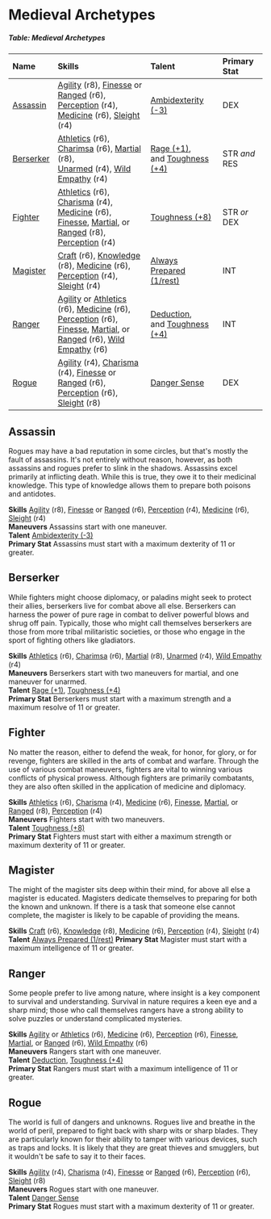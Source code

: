# Medieval Archetypes

##### Table: Medieval Archetypes
| Name | Skills | Talent | Primary Stat |
|:-|:-|:-|:-|
| [Assassin](#assassin) | [Agility](/Basic/PHB.md#agility-dex) (r8), [Finesse](/Basic/PHB.md#finesse-dex) or [Ranged](/Basic/PHB.md#ranged-dex) (r6),<br/>[Perception](/Basic/PHB.md#perception-dex) (r4), [Medicine](/Basic/PHB.md#medicine-int) (r6), [Sleight](/Basic/PHB.md#sleight-dex) (r4) | [Ambidexterity (-3)](/Basic/Talents.md#ambidexterity) | DEX |
| [Berserker](#berserker) | [Athletics](/Basic/PHB.md#athletics-str) (r6), [Charimsa](/Basic/PHB.md#charisma-res) (r6), [Martial](/Basic/PHB.md#martial-dex) (r8),<br/>[Unarmed](/Basic/PHB.md#unarmed-dex) (r4), [Wild Empathy](/Basic/PHB.md#wild-empathy-res) (r4) | [Rage (+1)](/Basic/Talents.md#rage),<br/>and [Toughness (+4)](/Basic/Talents.md#toughness) | STR *and* RES |
| [Fighter](#fighter) | [Athletics](/Basic/PHB.md#athletics-str) (r6), [Charisma](/Basic/PHB.md#charisma-res) (r4), [Medicine](/Basic/PHB.md#medicine-int) (r6),<br/>[Finesse](/Basic/PHB.md#finesse-dex), [Martial](/Basic/PHB.md#martial-dex), or [Ranged](/Basic/PHB.md#ranged-dex) (r8), [Perception](/Basic/PHB.md#perception-dex) (r4) | [Toughness (+8)](/Basic/Talents.md#toughness) | STR *or* DEX |
| [Magister](#magister) | [Craft](/Basic/PHB.md#craft-int) (r6), [Knowledge](/Basic/PHB.md#knowledge-int) (r8), [Medicine](/Basic/PHB.md#medicine-int) (r6),<br/>[Perception](/Basic/PHB.md#perception-dex) (r4), [Sleight](/Basic/PHB.md#sleight-dex) (r4) | [Always Prepared (1/rest)](/Basic/Talents.md#always-prepared) | INT |
| [Ranger](#ranger) | [Agility](/Basic/PHB.md#agility-dex) or [Athletics](/Basic/PHB.md#athletics-str) (r6), [Medicine](/Basic/PHB.md#medicine-int) (r6), [Perception](/Basic/PHB.md#perception-dex) (r6),<br/>[Finesse](/Basic/PHB.md#finesse-dex), [Martial](/Basic/PHB.md#martial-dex), or [Ranged](/Basic/PHB.md#ranged-dex) (r6), [Wild Empathy](/Basic/PHB.md#wild-empathy-res) (r6) | [Deduction](/Basic/Talents.md#deduction),<br/>and [Toughness (+4)](/Basic/Talents.md#toughness) | INT |
| [Rogue](#rogue) | [Agility](/Basic/PHB.md#agility-dex) (r4), [Charisma](/Basic/PHB.md#charisma-res) (r4), [Finesse](/Basic/PHB.md#finesse-dex) or [Ranged](/Basic/PHB.md#ranged-dex) (r6),<br/>[Perception](/Basic/PHB.md#perception-dex) (r6), [Sleight](/Basic/PHB.md#sleight-dex) (r8) | [Danger Sense](/Basic/Talents.md#danger-sense) | DEX |

## Assassin

Rogues may have a bad reputation in some circles, but that's mostly the fault of assassins. It's not entirely without reason, however, as both assassins and rogues prefer to slink in the shadows. Assassins excel primarily at inflicting death. While this is true, they owe it to their medicinal knowledge. This type of knowledge allows them to prepare both poisons and antidotes.

**Skills** [Agility](/Basic/PHB.md#agility-dex) (r8), [Finesse](/Basic/PHB.md#finesse-dex) or [Ranged](/Basic/PHB.md#ranged-dex) (r6), [Perception](/Basic/PHB.md#perception-dex) (r4), [Medicine](/Basic/PHB.md#medicine-int) (r6), [Sleight](/Basic/PHB.md#sleight-dex) (r4)    
**Maneuvers** Assassins start with one maneuver.  
**Talent** [Ambidexterity (-3)](/Basic/Talents.md#ambidexterity)  
**Primary Stat** Assassins must start with a maximum dexterity of 11 or greater.

## Berserker

While fighters might choose diplomacy, or paladins might seek to protect their allies, berserkers live for combat above all else. Berserkers can harness the power of pure rage in combat to deliver powerful blows and shrug off pain. Typically, those who might call themselves berserkers are those from more tribal militaristic societies, or those who engage in the sport of fighting others like gladiators.

**Skills** [Athletics](/Basic/PHB.md#athletics-str) (r6), [Charimsa](/Basic/PHB.md#charisma-res) (r6), [Martial](/Basic/PHB.md#martial-dex) (r8), [Unarmed](/Basic/PHB.md#unarmed-dex) (r4), [Wild Empathy](/Basic/PHB.md#wild-empathy-res) (r4)  
**Maneuvers** Berserkers start with two maneuvers for martial, and one maneuver for unarmed.  
**Talent** [Rage (+1)](/Basic/Talents.md#rage), [Toughness (+4)](/Basic/Talents.md#toughness)  
**Primary Stat** Berserkers must start with a maximum strength and a maximum resolve of 11 or greater.

## Fighter

No matter the reason, either to defend the weak, for honor, for glory, or for revenge, fighters are skilled in the arts of combat and warfare. Through the use of various combat maneuvers, fighters are vital to winning various conflicts of physical prowess. Although fighters are primarily combatants, they are also often skilled in the application of medicine and diplomacy.

**Skills** [Athletics](/Basic/PHB.md#athletics-str) (r6), [Charisma](/Basic/PHB.md#charisma-res) (r4), [Medicine](/Basic/PHB.md#medicine-int) (r6), [Finesse](/Basic/PHB.md#finesse-dex), [Martial](/Basic/PHB.md#martial-dex), or [Ranged](/Basic/PHB.md#ranged-dex) (r8), [Perception](/Basic/PHB.md#perception-dex) (r4)  
**Maneuvers** Fighters start with two maneuvers.  
**Talent** [Toughness (+8)](/Basic/Talents.md#toughness)  
**Primary Stat** Fighters must start with either a maximum strength or maximum dexterity of 11 or greater.

## Magister

The might of the magister sits deep within their mind, for above all else a magister is educated. Magisters dedicate themselves to preparing for both the known and unknown. If there is a task that someone else cannot complete, the magister is likely to be capable of providing the means.

**Skills** [Craft](/Basic/PHB.md#craft-int) (r6), [Knowledge](/Basic/PHB.md#knowledge-int) (r8), [Medicine](/Basic/PHB.md#medicine-int) (r6), [Perception](/Basic/PHB.md#perception-dex) (r4), [Sleight](/Basic/PHB.md#sleight-dex) (r4)  
**Talent** [Always Prepared (1/rest)](/Basic/Talents.md#always-prepared)
**Primary Stat** Magister must start with a maximum intelligence of 11 or greater.

## Ranger

Some people prefer to live among nature, where insight is a key component to survival and understanding. Survival in nature requires a keen eye and a sharp mind; those who call themselves rangers have a strong ability to solve puzzles or understand complicated mysteries.

**Skills** [Agility](/Basic/PHB.md#agility-dex) or [Athletics](/Basic/PHB.md#athletics-str) (r6), [Medicine](/Basic/PHB.md#medicine-int) (r6), [Perception](/Basic/PHB.md#perception-dex) (r6), [Finesse](/Basic/PHB.md#finesse-dex), [Martial](/Basic/PHB.md#martial-dex), or [Ranged](/Basic/PHB.md#ranged-dex) (r6), [Wild Empathy](/Basic/PHB.md#wild-empathy-res) (r6)  
**Maneuvers** Rangers start with one maneuver.  
**Talent** [Deduction](/Basic/Talents.md#deduction), [Toughness (+4)](/Basic/Talents.md#toughness)  
**Primary Stat** Rangers must start with a maximum intelligence of 11 or greater.

## Rogue

The world is full of dangers and unknowns. Rogues live and breathe in the world of peril, prepared to fight back with sharp wits or sharp blades. They are particularly known for their ability to tamper with various devices, such as traps and locks. It is likely that they are great thieves and smugglers, but it wouldn't be safe to say it to their faces.

**Skills** [Agility](/Basic/PHB.md#agility-dex) (r4), [Charisma](/Basic/PHB.md#charisma-res) (r4), [Finesse](/Basic/PHB.md#finesse-dex) or [Ranged](/Basic/PHB.md#ranged-dex) (r6), [Perception](/Basic/PHB.md#perception-dex) (r6), [Sleight](/Basic/PHB.md#sleight-dex) (r8)  
**Maneuvers** Rogues start with one maneuver.  
**Talent** [Danger Sense](/Basic/Talents.md#danger-sense)  
**Primary Stat** Rogues must start with a maximum dexterity of 11 or greater.